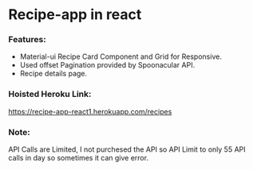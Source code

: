 # Recipe-app in react

### Features:
* Material-ui Recipe Card Component and Grid for Responsive.
* Used offset Pagination provided by Spoonacular API.
* Recipe details page.

### Hoisted Heroku Link: 
https://recipe-app-react1.herokuapp.com/recipes

### Note:
API Calls are Limited, I not purchesed the API so API Limit to only 55 API calls in day so sometimes it can give error.
